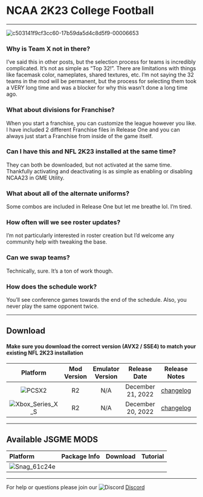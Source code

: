 # NCAA 2K23 College Football

-----
![c503141f9cf3cc60-17b59da5d4c8d5f9-00006653](https://user-images.githubusercontent.com/69597675/208923646-221d8493-abf8-4f96-8484-5fa9bc3fbadc.png)


### Why is Team X not in there?
I’ve said this in other posts, but the selection process for teams is incredibly complicated. It’s not as simple as “Top 32!”. There are limitations with things like facemask color, nameplates, shared textures, etc. I’m not saying the 32 teams in the mod will be permanent, but the process for selecting them took a VERY long time and was a blocker for why this wasn’t done a long time ago.

### What about divisions for Franchise?
When you start a franchise, you can customize the league however you like. I have included 2 different Franchise files in Release One and you can always just start a Franchise from inside of the game itself.

### Can I have this and NFL 2K23 installed at the same time?
They can both be downloaded, but not activated at the same time. Thankfully activating and deactivating is as simple as enabling or disabling NCAA23 in GME Utility.

### What about all of the alternate uniforms?
Some combos are included in Release One but let me breathe lol. I’m tired.

### How often will we see roster updates?
I’m not particularly interested in roster creation but I’d welcome any community help with tweaking the base.

### Can we swap teams?
Technically, sure. It’s a ton of work though.

### How does the schedule work?
You’ll see conference games towards the end of the schedule. Also, you never play the same opponent twice.

-----

## Download
#### Make sure you download the correct version (AVX2 / SSE4) to match your existing NFL 2K23 installation
| Platform | Mod Version | Emulator Version | Release Date  | Release Notes | Download | Tutorial |
| :-------------: | :-------------: | :-------------: | :-------------: | :-------------: | :-------------: |  :-------------: |
| ![PCSX2](https://user-images.githubusercontent.com/69597675/124647169-9baf0800-de63-11eb-974c-a7a4b2aecc1d.png) | R2 | N/A | December 21, 2022  | [changelog](https://github.com/lostsoul63b/NFL-2K23/blob/main/files/2KCFBMod/R2Changelog) | [CFB Add-on](https://www.mediafire.com/file/s2h2ewuysii87tt/NCAA_2K23_-_Release_Two.zip/file) | [Tutorial](https://youtu.be/ktvU2rqs9cc) |
| ![Xbox_Series_X_S](https://user-images.githubusercontent.com/69597675/155858271-c6788630-e7c0-47bb-8138-018d2d3db0c1.png) | R2 | N/A | December 20, 2022 | [changelog](https://github.com/lostsoul63b/NFL-2K23/blob/main/files/2KCFBMod/R2Changelog) | [Xbox](https://www.mediafire.com/folder/y5fczc0k9lt2m/NCAA_2K_Mods_for_Xbox_Series_X%7CS) | [Tutorial](https://youtu.be/sYd20cjqB6k) |


---------
## Available JSGME MODS
| Platform | Package Info | Download | Tutorial |
| :------------- | :------------- | :------------- | :------------- |
| ![Snag_61c24e](https://user-images.githubusercontent.com/69597675/150687521-fa2844f5-8343-443d-b9cc-24aebc94182a.png) |  |  |  |

---------
For help or questions please join our ![Discord](https://user-images.githubusercontent.com/69597675/124640725-d1e88980-de5b-11eb-926d-ec5f55b19a62.png) [Discord](https://discord.gg/sBVXzYb)
